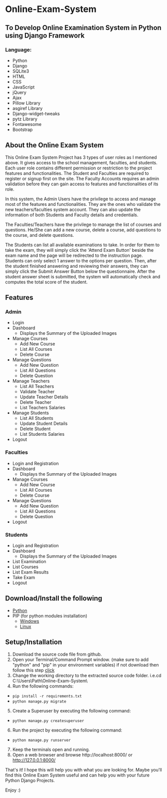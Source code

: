 # Online-Exam-System

## To Develop Online Examination System in Python using Django Framework

### Language: 
- Python
- Django
- SQLite3
- HTML
- CSS
- JavaScript
- jQuery
- Ajax
- Pillow Library
- asgiref Library
- Django-widget-tweaks
- pytz Library
- Fontawesome
- Bootstrap

## About the Online Exam System

This Online Exam System Project has 3 types of user roles as I mentioned above. It gives access to the school management, faculties, and students. Each user role contains different permission or restriction to the project features and functionalities. The Student and Faculties are required to register or signup first on the site. The Faculty Accounts requires an admin validation before they can gain access to features and functionalities of its role.

In this system, the Admin Users have the privilege to access and manage most of the features and functionalities. They are the ones who validate the new teachers/faculties system account. They can also update the information of both Students and Faculty details and credentials.

The Faculties/Teachers have the privilege to manage the list of courses and questions. He/She can add a new course, delete a course, add questions to the course, and delete questions.

The Students can list all available examinations to take. In order for them to take the exam, they will simply click the 'Attend Exam Button' beside the exam name and the page will be redirected to the instruction page. Students can only select 1 answer to the options per question. Then, after the student finished answering and reviewing their answers, they can simply click the Submit Answer Button below the questionnaire. After the student answer sheet is submitted, the system will automatically check and computes the total score of the student.


## Features
### Admin
- Login
- Dashboard
  - Displays the Summary of the Uploaded Images
- Manage Courses
  - Add New Course
  - List All Courses
  - Delete Course
- Manage Questions
  - Add New Question
  - List All Questions
  - Delete Question
- Manage Teachers
  - List All Teachers
  - Validate Teacher
  - Update Teacher Details
  - Delete Teacher
  - List Teachers Salaries
- Manage Students
  - List All Students
  - Update Student Details
  - Delete Student
  - List Students Salaries
- Logout

### Faculties
- Login and Registration
- Dashboard
  - Displays the Summary of the Uploaded Images
- Manage Courses
  - Add New Course
  - List All Courses
  - Delete Course
- Manage Questions
  - Add New Question
  - List All Questions
  - Delete Question
- Logout

### Students
- Login and Registration
- Dashboard
  - Displays the Summary of the Uploaded Images
- List Examination
- List Courses
- List Exam Results
- Take Exam
- Logout

## Download/Install the following
- [Python](https://www.python.org/downloads/)
- PIP (for  python modules installation)
  -  [Windows]()
  -  [Linux]()

## Setup/Installation
1. Download the source code file from github.
2. Open your Terminal/Command Prompt window.
 (make sure to add "python" and "pip" in your environment variables) if not download then follow this step [click]()
3. Change the working directory to the extracted source code folder. i.e.cd C:\Users\Path\Online-Exam-System\
4. Run the following commands:
  - `pip install -r requirements.txt`
  - `python manage.py migrate`
5. Create a Superuser by executing the following command:
  - `python manage.py createsuperuser`
6. Run the project by executing the following command:
  - `python manage.py runserver`
7. Keep the terminals open and running.
8. Open a web browser and browse http://localhost:8000/ or http://127.0.0.1:8000/


That's it! I hope this will help you with what you are looking for. Maybe you'll find this Online Exam System useful and can help you with your future Python Django Projects.

Enjoy :)
